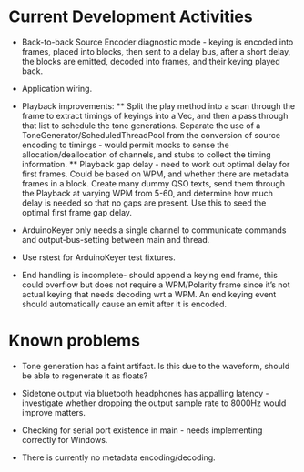 # Current Development Activities

* Back-to-back Source Encoder diagnostic mode - keying is encoded into frames, placed into blocks, then sent to a
  delay bus, after a short delay, the blocks are emitted, decoded into frames, and their keying played back.

* Application wiring.

* Playback improvements:
** Split the play method into a scan through the frame to extract timings of keyings into a Vec, and then a pass 
   through that list to schedule the tone generations. Separate the use of a ToneGenerator/ScheduledThreadPool from the
   conversion of source encoding to timings - would permit mocks to sense the allocation/deallocation of channels, and
   stubs to collect the timing information.
** Playback gap delay - need to work out optimal delay for first frames. Could be based on WPM, and whether there are
   metadata frames in a block. Create many dummy QSO texts, send them through the Playback at varying WPM from 5-60, and
   determine how much delay is needed so that no gaps are present. Use this to seed the optimal first frame gap delay.

* ArduinoKeyer only needs a single channel to communicate commands and output-bus-setting between main and thread.

* Use rstest for ArduinoKeyer test fixtures.

* End handling is incomplete- should append a keying end frame, this could overflow but does not require a WPM/Polarity
  frame since it’s not actual keying that needs decoding wrt a WPM. An end keying event should automatically cause an
  emit after it is encoded.


# Known problems
* Tone generation has a faint artifact. Is this due to the waveform, should be able to regenerate it as floats?

* Sidetone output via bluetooth headphones has appalling latency - investigate whether dropping the output sample 
  rate to 8000Hz would improve matters.

* Checking for serial port existence in main - needs implementing correctly for Windows.

* There is currently no metadata encoding/decoding.
